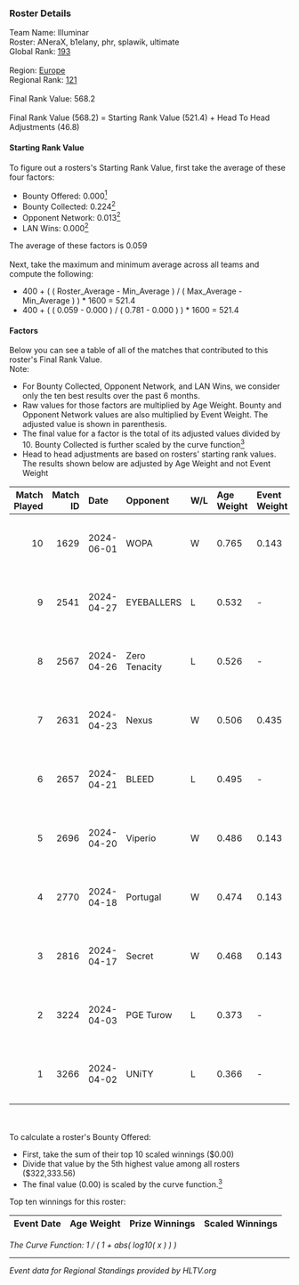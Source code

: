 ### Roster Details<br />
Team Name: Illuminar<br />
Roster: ANeraX, b1elany, phr, splawik, ultimate<br />
Global Rank: [193](../standings_global.md)<br />
<br />
Region: [Europe]( ../standings_europe.md)<br />
Regional Rank: [121]( ../standings_europe.md)<br />
<br />
Final Rank Value:  568.2<br />
<br />
Final Rank Value (568.2) = Starting Rank Value (521.4) + Head To Head Adjustments (46.8)<br />

#### Starting Rank Value<br />
To figure out a rosters's Starting Rank Value, first take the average of these four factors:<br />
- Bounty Offered: 0.000[<sup>1</sup>](#table2)
- Bounty Collected: 0.224[<sup>2</sup>](#table1)
- Opponent Network: 0.013[<sup>2</sup>](#table1)
- LAN Wins: 0.000[<sup>2</sup>](#table1)

The average of these factors is 0.059<br />
<br />
Next, take the maximum and minimum average across all teams and compute the following:<br />
- 400 + ( ( Roster_Average - Min_Average ) / ( Max_Average - Min_Average ) ) * 1600 = 521.4
- 400 + ( ( 0.059 - 0.000 ) / ( 0.781 - 0.000 ) ) * 1600 = 521.4


#### Factors<br />
Below you can see a table of all of the matches that contributed to this roster's Final Rank Value.<br />
Note:<br />

- For Bounty Collected, Opponent Network, and LAN Wins, we consider only the ten best results over the past 6 months.
- Raw values for those factors are multiplied by Age Weight. Bounty and Opponent Network values are also multiplied by Event Weight. The adjusted value is shown in parenthesis.
- The final value for a factor is the total of its adjusted values divided by 10. Bounty Collected is further scaled by the curve function[<sup>3</sup>](#curveFunction)
- Head to head adjustments are based on rosters' starting rank values. The results shown below are adjusted by Age Weight and not Event Weight
<span id="table1"></span><br />


| Match Played | Match ID | Date       | Opponent      | W/L | Age Weight | Event Weight | Bounty Collected | Opponent Network | LAN Wins  | H2H Adj. | Roster                                  |
| -: | -: | :- | :- | :- | :- | :- | :- | :- | :- | -: | :- |
|           10 |     1629 | 2024-06-01 | WOPA          | W   | 0.765      | 0.143        | 0.001 (0.000)    | 0.126 (0.014)    | 0 (0.000) |    13.80 | ANeraX, b1elany, phr, splawik, ultimate |
|            9 |     2541 | 2024-04-27 | EYEBALLERS    | L   | 0.532      | -            | -                | -                | -         |    -2.26 | ANeraX, Furlan, keis, phr, ultimate     |
|            8 |     2567 | 2024-04-26 | Zero Tenacity | L   | 0.526      | -            | -                | -                | -         |    -1.00 | ANeraX, Furlan, keis, phr, ultimate     |
|            7 |     2631 | 2024-04-23 | Nexus         | W   | 0.506      | 0.435        | 0.014 (0.003)    | 0.464 (0.102)    | 0 (0.000) |    13.47 | ANeraX, Furlan, keis, phr, ultimate     |
|            6 |     2657 | 2024-04-21 | BLEED         | L   | 0.495      | -            | -                | -                | -         |    -0.92 | ANeraX, Furlan, keis, phr, ultimate     |
|            5 |     2696 | 2024-04-20 | Viperio       | W   | 0.486      | 0.143        | 0.001 (0.000)    | 0.037 (0.003)    | 0 (0.000) |     9.67 | ANeraX, Furlan, keis, phr, ultimate     |
|            4 |     2770 | 2024-04-18 | Portugal      | W   | 0.474      | 0.143        | 0.003 (0.000)    | 0.119 (0.008)    | 0 (0.000) |    10.71 | ANeraX, Furlan, keis, phr, ultimate     |
|            3 |     2816 | 2024-04-17 | Secret        | W   | 0.468      | 0.143        | 0.000 (0.000)    | 0.057 (0.004)    | 0 (0.000) |     7.99 | ANeraX, Furlan, keis, phr, ultimate     |
|            2 |     3224 | 2024-04-03 | PGE Turow     | L   | 0.373      | -            | -                | -                | -         |    -3.75 | ANeraX, Furlan, keis, phr, ultimate     |
|            1 |     3266 | 2024-04-02 | UNiTY         | L   | 0.366      | -            | -                | -                | -         |    -0.91 | ANeraX, Furlan, keis, phr, ultimate     |

<br />
<span id="table2"></span><br />
To calculate a roster's Bounty Offered:<br />

- First, take the sum of their top 10 scaled winnings ($0.00)
- Divide that value by the 5th highest value among all rosters ($322,333.56)
- The final value (0.00) is scaled by the curve function.[<sup>3</sup>](#curveFunction)

Top ten winnings for this roster:<br />

| Event Date | Age Weight | Prize Winnings | Scaled Winnings |
| :- | -: | :- | :- |


<span id="curveFunction"></span>_The Curve Function: 1 / ( 1 + abs( log10( x ) ) )_<br />

---
_Event data for Regional Standings provided by HLTV.org_<br />
